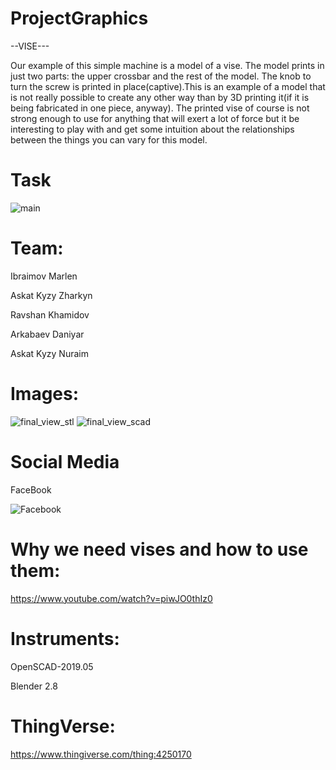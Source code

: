 # ProjectGraphics

--VISE---

Our example of this simple machine is a model of a vise. The model prints in just two parts: the upper crossbar and the rest of the model. 
The knob to turn the screw is printed in place(captive).This is an example of a model that is not really possible to create any other way
than by 3D printing it(if it is being fabricated in one piece, anyway).
The printed vise  of course is not strong enough to use for anything that will exert a lot of force
but it be interesting to play with and get some intuition about the relationships between the things you can vary for this model.


# Task
![main](https://user-images.githubusercontent.com/49818721/77933858-f3051680-72b7-11ea-9592-9f09c62877d4.jpg)

# Team:
Ibraimov Marlen

Askat Kyzy Zharkyn 

Ravshan Khamidov

Arkabaev Daniyar

Askat Kyzy Nuraim



# Images:
![final_view_stl](https://user-images.githubusercontent.com/49818721/77936742-ff8b6e00-72bb-11ea-8670-b1f5dc8a3abc.png)
![final_view_scad](https://user-images.githubusercontent.com/49818721/77936817-17fb8880-72bc-11ea-80f8-292d2b08b530.png)

# Social Media
FaceBook

![Facebook](https://user-images.githubusercontent.com/49818721/77938325-3f535500-72be-11ea-84c6-6d947b41ad02.png)

# Why we need vises and how to use them:
https://www.youtube.com/watch?v=piwJO0thIz0

# Instruments:
OpenSCAD-2019.05

Blender 2.8
# ThingVerse:
https://www.thingiverse.com/thing:4250170
